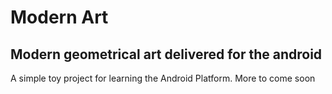 Modern Art
====================

Modern geometrical art delivered for the android
---------------------

A simple toy project for learning the Android Platform.
More to come soon